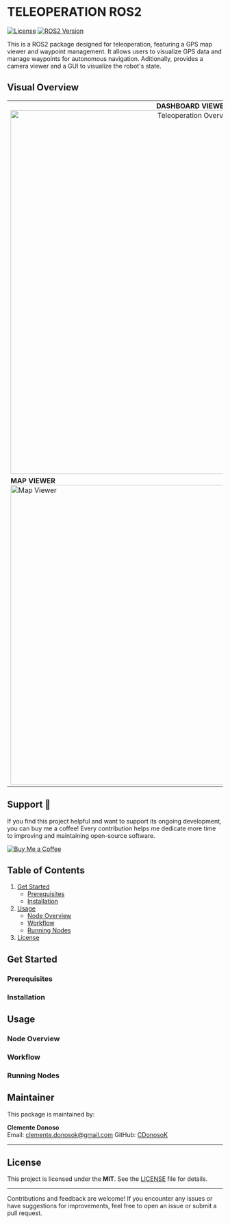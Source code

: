 # TELEOPERATION ROS2

[![License](https://img.shields.io/badge/License-MIT--Clause-blue.svg)](https://opensource.org/licenses/MIT)
[![ROS2 Version](https://img.shields.io/badge/ROS-Humble-green)](https://docs.ros.org/en/humble/index.html)

This is a ROS2 package designed for teleoperation, featuring a GPS map viewer and waypoint management. It allows users to visualize GPS data and manage waypoints for autonomous navigation. Aditionally, provides a camera viewer and a GUI to visualize the robot's state.

## Visual Overview
<table>
  <tr>
    <td colspan="2" align="center">
      <strong>DASHBOARD VIEWER</strong><br>
      <img src="https://github.com/CDonosoK/ros2_teleoperation/blob/main/images/dashboard.gif" alt="Teleoperation Overview" width="850">
    </td>
  </tr>
  <tr>
    <td rowspan="2">
      <strong>MAP VIEWER</strong><br>
      <img src="https://github.com/CDonosoK/ros2_teleoperation/blob/main/images/map_viewer.png" alt="Map Viewer" height="700" width="500">
    </td>
    <td>
      <strong>LIDAR VIEWER</strong><br>
      <img src="https://github.com/CDonosoK/ros2_teleoperation/blob/main/images/lidar_viewer.png" alt="LiDAR Viewer" height="300" width="300">
    </td>
  </tr>
  <tr>
    <td>
      <strong>IMU VIEWER</strong><br>
      <img src="https://github.com/CDonosoK/ros2_teleoperation/blob/main/images/imu_viewer.png" alt="IMU Viewer" height="300" width="300">
    </td>
  </tr>
</table>

## Support 💖

If you find this project helpful and want to support its ongoing development, you can buy me a coffee! Every contribution helps me dedicate more time to improving and maintaining open-source software.

<a href="https://www.buymeacoffee.com/CDonosoK" target="https://buymeacoffee.com/cdonosok">
  <img src="https://img.shields.io/badge/Buy%20Me%20a%20Coffee-Support-orange?style=for-the-badge&logo=buy-me-a-coffee&logoColor=white" alt="Buy Me a Coffee">
</a>


## Table of Contents
1. [Get Started](#get-started)
   - [Prerequisites](#prerequisites)
   - [Installation](#installation)
2. [Usage](#usage)
   - [Node Overview](#node-overview)
   - [Workflow](#workflow)
   - [Running Nodes](#running-nodes)
3. [License](#license)


## Get Started
### Prerequisites
### Installation

## Usage
### Node Overview
### Workflow
### Running Nodes


## Maintainer
This package is maintained by:

**Clemente Donoso**  
Email: [clemente.donosok@gmail.com](mailto:clemente.donosok@gmail.com)
GitHub: [CDonosoK](https://github.com/CDonosoK)  

---

## License
This project is licensed under the **MIT**. See the [LICENSE](LICENSE) file for details.

---
Contributions and feedback are welcome! If you encounter any issues or have suggestions for improvements, feel free to open an issue or submit a pull request.